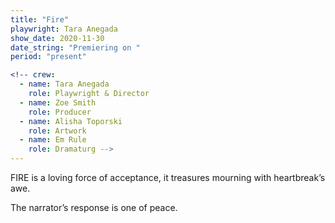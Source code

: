 ```yaml
---
title: "Fire"
playwright: Tara Anegada
show_date: 2020-11-30
date_string: "Premiering on "
period: "present"

<!-- crew:
  - name: Tara Anegada
    role: Playwright & Director
  - name: Zoe Smith
    role: Producer
  - name: Alisha Toporski
    role: Artwork
  - name: Em Rule
    role: Dramaturg -->
---
```


FIRE is a loving force of acceptance,
it treasures mourning with heartbreak’s awe.

The narrator’s response is one of peace.

